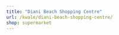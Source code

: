 ```yaml
---
title: "Diani Beach Shopping Centre"
url: /kwale/diani-beach-shopping-centre/
shop: supermarket
---
```

